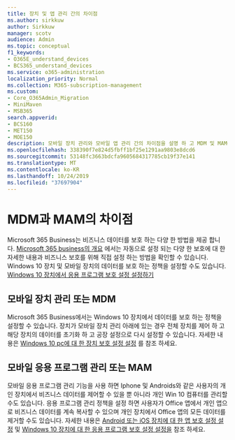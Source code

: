 ```yaml
---
title: 장치 및 앱 관리 간의 차이점
ms.author: sirkkuw
author: Sirkkuw
manager: scotv
audience: Admin
ms.topic: conceptual
f1_keywords:
- O365E_understand_devices
- BCS365_understand_devices
ms.service: o365-administration
localization_priority: Normal
ms.collection: M365-subscription-management
ms.custom:
- Core_O365Admin_Migration
- MiniMaven
- MSB365
search.appverid:
- BCS160
- MET150
- MOE150
description: 모바일 장치 관리와 모바일 앱 관리 간의 차이점을 설명 하 고 MDM 및 MAM를 확인 합니다.
ms.openlocfilehash: 338390f7e824d5fbff1bf25e1291aa9803e8dcd6
ms.sourcegitcommit: 53148fc3663bdcfa9605684317785cb19f37e141
ms.translationtype: MT
ms.contentlocale: ko-KR
ms.lasthandoff: 10/24/2019
ms.locfileid: "37697904"
---
```

# <a name="difference-between-mdm-and-mam"></a>MDM과 MAM의 차이점

Microsoft 365 Business는 비즈니스 데이터를 보호 하는 다양 한 방법을 제공 합니다. [Microsoft 365 business의 개요](../microsoft-365-business-overview.md) 에서는 자동으로 설정 되는 다양 한 보호에 대 한 자세한 내용과 비즈니스 보호를 위해 직접 설정 하는 방법을 확인할 수 있습니다. Windows 10 장치 및 모바일 장치의 데이터를 보호 하는 정책을 설정할 수도 있습니다.
[Windows 10 장치에서 응용 프로그램 보호 설정 설정하기](../protection-settings-for-windows-10-devices.md)
## <a name="mobile-device-management-or-mdm"></a>모바일 장치 관리 또는 MDM

Microsoft 365 Business에서는 Windows 10 장치에서 데이터를 보호 하는 정책을 설정할 수 있습니다. 장치가 모바일 장치 관리 아래에 있는 경우 전체 장치를 제어 하 고 해당 장치의 데이터를 초기화 하 고 공장 설정으로 다시 설정할 수 있습니다. 자세한 내용은 [Windows 10 pc에 대 한 장치 보호 설정 설정](../protection-settings-for-windows-10-pcs.md) 를 참조 하세요.

## <a name="mobile-application-management-or-mam"></a>모바일 응용 프로그램 관리 또는 MAM

모바일 응용 프로그램 관리 기능을 사용 하면 Iphone 및 Androids와 같은 사용자의 개인 장치에서 비즈니스 데이터를 제어할 수 있을 뿐 아니라 개인 Win 10 컴퓨터를 관리할 수도 있습니다. 응용 프로그램 관리 정책을 설정 하면 사용자가 Office 앱에서 개인 앱으로 비즈니스 데이터를 계속 복사할 수 있으며 개인 장치에서 Office 앱의 모든 데이터를 제거할 수도 있습니다. 자세한 내용은 [Android 또는 iOS 장치에 대 한 앱 보호 설정 설정](../app-protection-settings-for-android-and-ios.md) 및 [Windows 10 장치에 대 한 응용 프로그램 보호 설정 설정을](../protection-settings-for-windows-10-devices.md) 참조 하세요.